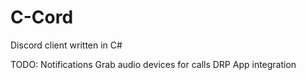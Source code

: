 # C-Cord
Discord client written in C#


TODO:
  Notifications
  Grab audio devices for calls
  DRP App integration
